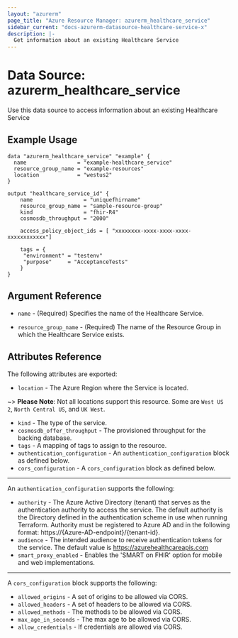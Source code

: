 ```yaml
---
layout: "azurerm"
page_title: "Azure Resource Manager: azurerm_healthcare_service"
sidebar_current: "docs-azurerm-datasource-healthcare-service-x"
description: |-
  Get information about an existing Healthcare Service
---
```


# Data Source: azurerm_healthcare_service

Use this data source to access information about an existing Healthcare Service

## Example Usage

```hcl
data "azurerm_healthcare_service" "example" {
  name                = "example-healthcare_service"
  resource_group_name = "example-resources"
  location            = "westus2"
}

output "healthcare_service_id" {
    name                = "uniquefhirname"
    resource_group_name = "sample-resource-group"
    kind                = "fhir-R4"
    cosmosdb_throughput = "2000"

    access_policy_object_ids = [ "xxxxxxxx-xxxx-xxxx-xxxx-xxxxxxxxxxxx"]

    tags = {
     "environment" = "testenv"
     "purpose"     = "AcceptanceTests"
    }
}
```

## Argument Reference

* `name` - (Required) Specifies the name of the Healthcare Service.

* `resource_group_name` - (Required) The name of the Resource Group in which the Healthcare Service exists.

## Attributes Reference

The following attributes are exported:

* `location` - The Azure Region where the Service is located.

~> **Please Note**: Not all locations support this resource. Some are `West US 2`, `North Central US`, and `UK West`. 

* `kind` - The type of the service.
* `cosmosdb_offer_throughput` - The provisioned throughput for the backing database.
* `tags` - A mapping of tags to assign to the resource.
* `authentication_configuration` - An `authentication_configuration` block as defined below.
* `cors_configuration` - A `cors_configuration` block as defined below.

---
An `authentication_configuration` supports the following:

* `authority` - The Azure Active Directory (tenant) that serves as the authentication authority to access the service. The default authority is the Directory defined in the authentication scheme in use when running Terraform.
Authority must be registered to Azure AD and in the following format: https://{Azure-AD-endpoint}/{tenant-id}.
* `audience` - The intended audience to receive authentication tokens for the service. The default value is https://azurehealthcareapis.com
* `smart_proxy_enabled` - Enables the 'SMART on FHIR' option for mobile and web implementations.

---
A `cors_configuration` block supports the following:

* `allowed_origins` - A set of origins to be allowed via CORS.
* `allowed_headers` - A set of headers to be allowed via CORS.
* `allowed_methods` - The methods to be allowed via CORS.
* `max_age_in_seconds` - The max age to be allowed via CORS.
* `allow_credentials` - If credentials are allowed via CORS.

